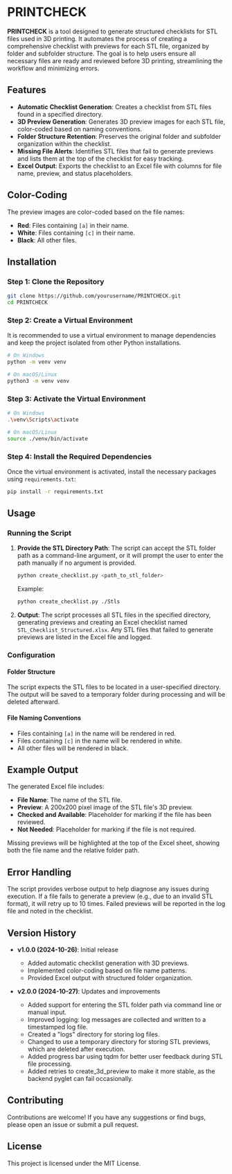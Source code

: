 
# PRINTCHECK

**PRINTCHECK** is a tool designed to generate structured checklists for STL files used in 3D printing. It automates the process of creating a comprehensive checklist with previews for each STL file, organized by folder and subfolder structure. The goal is to help users ensure all necessary files are ready and reviewed before 3D printing, streamlining the workflow and minimizing errors.

## Features

- **Automatic Checklist Generation**: Creates a checklist from STL files found in a specified directory.
- **3D Preview Generation**: Generates 3D preview images for each STL file, color-coded based on naming conventions.
- **Folder Structure Retention**: Preserves the original folder and subfolder organization within the checklist.
- **Missing File Alerts**: Identifies STL files that fail to generate previews and lists them at the top of the checklist for easy tracking.
- **Excel Output**: Exports the checklist to an Excel file with columns for file name, preview, and status placeholders.

## Color-Coding

The preview images are color-coded based on the file names:
- **Red**: Files containing `[a]` in their name.
- **White**: Files containing `[c]` in their name.
- **Black**: All other files.

## Installation

### Step 1: Clone the Repository
   ```bash
   git clone https://github.com/yourusername/PRINTCHECK.git
   cd PRINTCHECK
   ```

### Step 2: Create a Virtual Environment
   It is recommended to use a virtual environment to manage dependencies and keep the project isolated from other Python installations.
   ```bash
   # On Windows
   python -m venv venv

   # On macOS/Linux
   python3 -m venv venv
   ```

### Step 3: Activate the Virtual Environment
   ```bash
   # On Windows
   .\venv\Scripts\activate

   # On macOS/Linux
   source ./venv/bin/activate
   ```

### Step 4: Install the Required Dependencies
   Once the virtual environment is activated, install the necessary packages using `requirements.txt`:
   ```bash
   pip install -r requirements.txt
   ```

## Usage

### Running the Script
1. **Provide the STL Directory Path**: The script can accept the STL folder path as a command-line argument, or it will prompt the user to enter the path manually if no argument is provided.
   ```bash
   python create_checklist.py <path_to_stl_folder>
   ```
   Example:
   ```bash
   python create_checklist.py ./Stls
   ```

2. **Output**: The script processes all STL files in the specified directory, generating previews and creating an Excel checklist named `STL_Checklist_Structured.xlsx`. Any STL files that failed to generate previews are listed in the Excel file and logged.

### Configuration

#### Folder Structure
The script expects the STL files to be located in a user-specified directory. The output will be saved to a temporary folder during processing and will be deleted afterward.

#### File Naming Conventions
- Files containing `[a]` in the name will be rendered in red.
- Files containing `[c]` in the name will be rendered in white.
- All other files will be rendered in black.

## Example Output

The generated Excel file includes:
- **File Name**: The name of the STL file.
- **Preview**: A 200x200 pixel image of the STL file's 3D preview.
- **Checked and Available**: Placeholder for marking if the file has been reviewed.
- **Not Needed**: Placeholder for marking if the file is not required.

Missing previews will be highlighted at the top of the Excel sheet, showing both the file name and the relative folder path.

## Error Handling

The script provides verbose output to help diagnose any issues during execution. If a file fails to generate a preview (e.g., due to an invalid STL format), it will retry up to 10 times. Failed previews will be reported in the log file and noted in the checklist.

## Version History

- **v1.0.0 (2024-10-26)**: Initial release
    - Added automatic checklist generation with 3D previews.
    - Implemented color-coding based on file name patterns.
    - Provided Excel output with structured folder organization.

- **v2.0.0 (2024-10-27)**: Updates and improvements
    - Added support for entering the STL folder path via command line or manual input.
    - Improved logging: log messages are collected and written to a timestamped log file.
    - Created a "logs" directory for storing log files.
    - Changed to use a temporary directory for storing STL previews, which are deleted after execution.
    - Added progress bar using tqdm for better user feedback during STL file processing.
    - Added retries to create_3d_preview to make it more stable, as the backend pyglet can fail occasionally.

## Contributing

Contributions are welcome! If you have any suggestions or find bugs, please open an issue or submit a pull request.

## License

This project is licensed under the MIT License.

